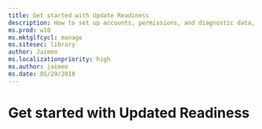```yaml
---
title: Get started with Update Readiness
description: How to set up accounts, permissions, and diagnostic data, enroll devices, and other steps to get Update Readiness started in your organization
ms.prod: w10
ms.mktglfcycl: manage
ms.sitesec: library
author: Jaimeo
ms.localizationpriority: high
ms.author: jaimeo
ms.date: 05/29/2018
---
```


# Get started with Updated Readiness

